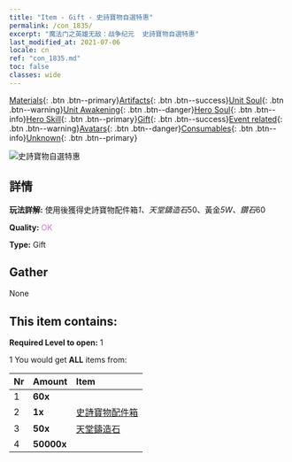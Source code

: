 ```yaml
---
title: "Item - Gift - 史詩寶物自選特惠"
permalink: /con_1835/
excerpt: "魔法门之英雄无敌：战争纪元  史詩寶物自選特惠"
last_modified_at: 2021-07-06
locale: cn
ref: "con_1835.md"
toc: false
classes: wide
---
```

 [Materials](/ItemsCN/){: .btn .btn--primary}[Artifacts](/ItemsCN/Artifacts/){: .btn .btn--success}[Unit Soul](/ItemsCN/UnitSoul/){: .btn .btn--warning}[Unit Awakening](/ItemsCN/UnitAwakening/){: .btn .btn--danger}[Hero Soul](/ItemsCN/HeroSoul/){: .btn .btn--info}[Hero Skill](/ItemsCN/HeroSkill/){: .btn .btn--primary}[Gift](/ItemsCN/Gift/){: .btn .btn--success}[Event related](/ItemsCN/Events/){: .btn .btn--warning}[Avatars](/ItemsCN/Avatars/){: .btn .btn--danger}[Consumables](/ItemsCN/Consumables/){: .btn .btn--info}[Unknown](/ItemsCN/Unknown/){: .btn .btn--primary}

 ![史詩寶物自選特惠](/images/t/i_907457.png)

## 詳情
 **玩法詳解:** 使用後獲得史詩寶物配件箱*1、天堂鑄造石*50、黃金*5W、鑽石*60

 **Quality:** <span style="color: #DA70D6">OK</span>

 **Type:** Gift

## Gather

  None

## This item contains:

 **Required Level to open:** 1

 1 You would get **ALL** items  from:

  | Nr | Amount |     Item    |
  |:---|:-------|:------------|
  | 1 |  **60x** | <i class="fas fa-gem"/> |  | 
  | 2 |  **1x** | [史詩寶物配件箱](/cn/Items/con_1836/) |  | 
  | 3 |  **50x** | [天堂鑄造石](/cn/Items/art_188/) |  | 
  | 4 |  **50000x** | <i class="fas fa-coins"/> |  | 

